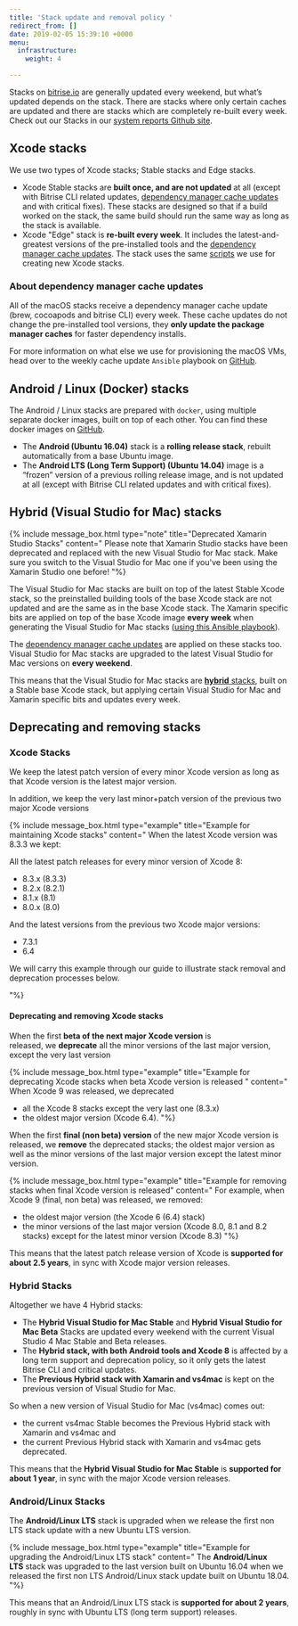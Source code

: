```yaml
---
title: 'Stack update and removal policy '
redirect_from: []
date: 2019-02-05 15:39:10 +0000
menu:
  infrastructure:
    weight: 4

---
```

Stacks on [bitrise.io](https://www.bitrise.io) are generally updated every weekend, but what’s updated depends on the stack. There are stacks where only certain caches are updated and there are stacks which are completely re-built every week. Check out our Stacks in our [system reports Github site](https://github.com/bitrise-io/bitrise.io/tree/master/system_reports).

## Xcode stacks

We use two types of Xcode stacks; Stable stacks and Edge stacks.

* Xcode Stable stacks are **built once, and are not updated** at all (except with Bitrise CLI related updates, [dependency manager cache updates](/infrastructure/stack-update-and-removal-policy/#about-dependency-manager-cache-updates) and with critical fixes). These stacks are designed so that if a build worked on the stack, the same build should run the same way as long as the stack is available.
* Xcode "Edge" stack is **re-built every week**. It includes the latest-and-greatest versions of the pre-installed tools and the [dependency manager cache updates](/infrastructure/stack-update-and-removal-policy/#about-dependency-manager-cache-updates). The stack uses the same [scripts](https://github.com/bitrise-io/osx-box-bootstrap) we use for creating new Xcode stacks.

### **About dependency manager cache updates**

All of the macOS stacks receive a dependency manager cache update (brew, cocoapods and bitrise CLI) every week. These cache updates do not change the pre-installed tool versions, they **only update the package manager caches** for faster dependency installs.

For more information on what else we use for provisioning the macOS VMs, head over to the weekly cache update `Ansible` playbook on [GitHub](https://github.com/bitrise-io/osx-box-bootstrap/blob/master/weekly-cache-update-playbook.yml).

## Android / Linux (Docker) stacks

The Android / Linux stacks are prepared with `docker`, using multiple separate docker images, built on top of each other. You can find these docker images on [GitHub](https://github.com/bitrise-docker).

* The **Android (Ubuntu 16.04)** stack is a **rolling release stack**, rebuilt automatically from a base Ubuntu image.
* The **Android LTS (Long Term Support) (Ubuntu 14.04)** image is a “frozen” version of a previous rolling release image, and is not updated at all (except with Bitrise CLI related updates and with critical fixes).

## Hybrid (Visual Studio for Mac) stacks

{% include message_box.html type="note" title="Deprecated Xamarin Studio Stacks" content=" Please note that Xamarin Studio stacks have been deprecated and replaced with the new Visual Studio for Mac stack. Make sure you switch to the Visual Studio for Mac one if you've been using the Xamarin Studio one before! "%}

The Visual Studio for Mac stacks are built on top of the latest Stable Xcode stack, so the preinstalled building tools of the base Xcode stack are not updated and are the same as in the base Xcode stack. The Xamarin specific bits are applied on top of the base Xcode image **every week** when generating the Visual Studio for Mac stacks ([using this Ansible playbook](https://github.com/bitrise-io/osx-box-bootstrap/blob/master/xamarin-playbook.yml)).

The [dependency manager cache updates](/infrastructure/stack-update-and-removal-policy/#about-dependency-manager-cache-updates) are applied on these stacks too. Visual Studio for Mac stacks are upgraded to the latest Visual Studio for Mac versions on **every weekend**.

This means that the Visual Studio for Mac stacks are [**hybrid** stacks](/infrastructure/stack-update-and-removal-policy/#hybrid-stacks), built on a Stable base Xcode stack, but applying certain Visual Studio for Mac and Xamarin specific bits and updates every week.

## Deprecating and removing stacks

### Xcode Stacks

We keep the latest patch version of every minor Xcode version as long as that Xcode version is the latest major version.

In addition, we keep the very last minor+patch version of the previous two major Xcode versions

{% include message_box.html type="example" title="Example for maintaining Xcode stacks" content=" When the latest Xcode version was 8.3.3 we kept:

All the latest patch releases for every minor version of Xcode 8:

* 8.3.x (8.3.3)
* 8.2.x (8.2.1)
* 8.1.x (8.1)
* 8.0.x (8.0)

And the latest versions from the previous two Xcode major versions:

* 7.3.1
* 6.4

We will carry this example through our guide to illustrate stack removal and deprecation processes below.

"%}

#### **Deprecating and removing Xcode stacks**

When the first **beta of the next major Xcode version** is released, we **deprecate** all the minor versions of the last major version, except the very last version

{% include message_box.html type="example" title="Example for deprecating Xcode stacks when beta Xcode version is released " content=" When Xcode 9 was released, we deprecated

* all the Xcode 8 stacks except the very last one (8.3.x)
* the oldest major version (Xcode 6.4). "%}

When the first **final (non beta) version** of the new major Xcode version is released, we **remove** the deprecated stacks; the oldest major version as well as the minor versions of the last major version except the latest minor version.

{% include message_box.html type="example" title="Example for removing stacks when final Xcode version is released" content=" For example, when Xcode 9 (final, non beta) was released, we removed:

* the oldest major version (the Xcode 6 (6.4) stack)
* the minor versions of the last major version (Xcode 8.0, 8.1 and 8.2 stacks) except for the latest minor version (Xcode 8.3) "%}

This means that the latest patch release version of Xcode is **supported for about 2.5 years**, in sync with Xcode major version releases.

### Hybrid Stacks

Altogether we have 4 Hybrid stacks:

* The **Hybrid Visual Studio for Mac Stable** and **Hybrid Visual Studio for Mac Beta** Stacks are updated every weekend with the current Visual Studio 4 Mac Stable and Beta releases.
* The **Hybrid stack, with both Android tools and Xcode 8** is affected by a long term support and deprecation policy, so it only gets the latest Bitrise CLI and critical updates.
* The **Previous Hybrid stack with Xamarin and vs4mac** is kept on the previous version of Visual Studio for Mac.

So when a new version of Visual Studio for Mac (vs4mac) comes out:

* the current vs4mac Stable becomes the Previous Hybrid stack with Xamarin and vs4mac and
* the current Previous Hybrid stack with Xamarin and vs4mac gets deprecated.

This means that the **Hybrid Visual Studio for Mac Stable** is **supported for about 1 year**, in sync with the major Xcode version releases.

### Android/Linux Stacks

The **Android/Linux LTS** stack is upgraded when we release the first non LTS stack update with a new Ubuntu LTS version.

{% include message_box.html type="example" title="Example for upgrading the Android/Linux LTS stack" content=" The **Android/Linux LTS** stack was upgraded to the last version built on Ubuntu 16.04 when we released the first non LTS Android/Linux stack update built on Ubuntu 18.04. "%}

This means that an Android/Linux LTS stack is **supported for about 2 years**, roughly in sync with Ubuntu LTS (long term support) releases.